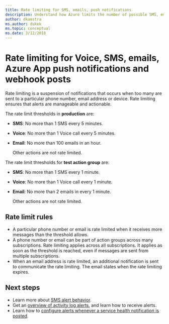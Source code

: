 ```yaml
---
title: Rate limiting for SMS, emails, push notifications
description: Understand how Azure limits the number of possible SMS, email, Azure App push or webhook notifications from an action group.
author: dkamstra
ms.author: dukek
ms.topic: conceptual
ms.date: 3/12/2018
---
```


# Rate limiting for Voice, SMS, emails, Azure App push notifications and webhook posts
Rate limiting is a suspension of notifications that occurs when too many are sent to a particular phone number, email address or device. Rate limiting ensures that alerts are manageable and actionable.

The rate limit thresholds in **production** are:

- **SMS**: No more than 1 SMS every 5 minutes.
- **Voice**: No more than 1 Voice call every 5 minutes.
- **Email**: No more than 100 emails in an hour.
 
  Other actions are not rate limited.

The rate limit thresholds for **test action group** are:

- **SMS**: No more than 1 SMS every 1 minute.
- **Voice**: No more than 1 Voice call every 1 minute.
- **Email**: No more than 2 emails in every 1 minute.
 
  Other actions are not rate limited.

## Rate limit rules
- A particular phone number or email is rate limited when it receives more messages than the threshold allows.
- A phone number or email can be part of action groups across many subscriptions. Rate limiting applies across all subscriptions. It applies as soon as the threshold is reached, even if messages are sent from multiple subscriptions.
- When an email address is rate limited, an additional notification is sent to communicate the rate limiting. The email states when the rate limiting expires.

## Next steps ##
* Learn more about [SMS alert behavior](alerts-sms-behavior.md).
* Get an [overview of activity log alerts](./alerts-overview.md), and learn how to receive alerts.  
* Learn how to [configure alerts whenever a service health notification is posted](../../service-health/alerts-activity-log-service-notifications-portal.md).
